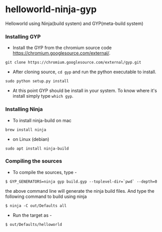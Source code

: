 # helloworld-ninja-gyp

Helloworld using Ninja(build system) and GYP(meta-build system)

### Installing GYP

* Install the GYP from the chromium source code https://chromium.googlesource.com/external/.

```git clone https://chromium.googlesource.com/external/gyp.git```

* After cloning source, ```cd gyp``` and run the python executable to install.

```sudo python setup.py install```

* At this point GYP should be install in your system. To know where it's install simply type ```which gyp```.

### Installing Ninja

* To install ninja-build on mac

```brew install ninja```

* on Linux (debian)

```sudo apt install ninja-build```

### Compiling the sources

* To compile the sources, type -

```$ GYP_GENERATORS=ninja gyp build.gyp --toplevel-dir=`pwd` --depth=0```

the above command line will generate the ninja build files. And type the following command to build using ninja

```$ ninja -C out/Defaults all```

* Run the target as -

```$ out/Defaults/helloworld```